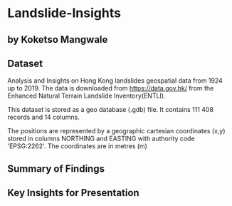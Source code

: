# Landslide-Insights
## by Koketso Mangwale

## Dataset

Analysis and Insights on Hong Kong landslides geospatial data from 1924 up to 2019. The data is downloaded from https://data.gov.hk/ from the Enhanced Natural Terrain Landslide Inventory(ENTLI).

This dataset is stored as a geo database (.gdb) file. It contains 111 408 records and 14 columns.

The positions are represented by a geographic cartesian coordinates (x,y) stored in columns NORTHING and EASTING with authority code 'EPSG:2262'. The coordinates are in metres (m)

## Summary of Findings

## Key Insights for Presentation

